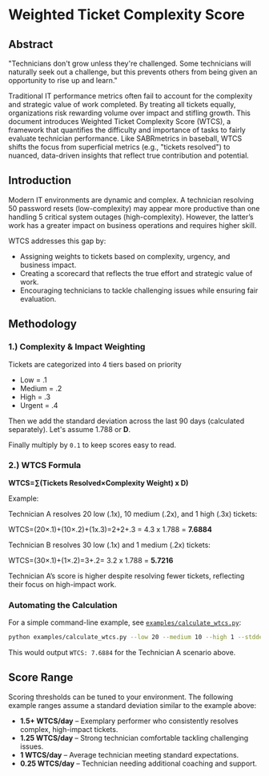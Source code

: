 # Weighted Ticket Complexity Score
## Abstract
"Technicians don't grow unless they're challenged. Some technicians will naturally seek out a challenge, but this prevents others from being given an opportunity to rise up and learn."

Traditional IT performance metrics often fail to account for the complexity and strategic value of work completed. By treating all tickets equally, organizations risk rewarding volume over impact and stifling growth. This document introduces Weighted Ticket Complexity Score (WTCS), a framework that quantifies the difficulty and importance of tasks to fairly evaluate technician performance. Like SABRmetrics in baseball, WTCS shifts the focus from superficial metrics (e.g., "tickets resolved") to nuanced, data-driven insights that reflect true contribution and potential.

## Introduction
Modern IT environments are dynamic and complex. A technician resolving 50 password resets (low-complexity) may appear more productive than one handling 5 critical system outages (high-complexity). However, the latter’s work has a greater impact on business operations and requires higher skill.

WTCS addresses this gap by:

* Assigning weights to tickets based on complexity, urgency, and business impact.
* Creating a scorecard that reflects the true effort and strategic value of work.
* Encouraging technicians to tackle challenging issues while ensuring fair evaluation.

## Methodology
### 1.) Complexity & Impact Weighting
Tickets are categorized into 4 tiers based on priority
* Low = .1
* Medium = .2
* High = .3
* Urgent = .4

Then we add the standard deviation across the last 90 days (calculated separately). Let's assume 1.788 or **D**.

Finally multiply by `0.1` to keep scores easy to read.
### 2.) WTCS Formula
**WTCS=∑(Tickets Resolved×Complexity Weight) x D)**

Example:

Technician A resolves 20 low (.1x), 10 medium (.2x), and 1 high (.3x) tickets:

WTCS=(20×.1)+(10×.2)+(1x.3)=2+2+.3 = 4.3 x 1.788 = **7.6884** 

Technician B resolves 30 low (.1x) and 1 medium (.2x) tickets:

WTCS=(30×.1)+(1×.2)=3+.2= 3.2 x 1.788 = **5.7216**

Technician A’s score is higher despite resolving fewer tickets, reflecting their focus on high-impact work.

### Automating the Calculation
For a simple command-line example, see [`examples/calculate_wtcs.py`](../examples/calculate_wtcs.py):

```bash
python examples/calculate_wtcs.py --low 20 --medium 10 --high 1 --stddev 1.788
```
This would output `WTCS: 7.6884` for the Technician A scenario above.

## Score Range
Scoring thresholds can be tuned to your environment. The following example ranges assume a standard deviation similar to the example above:
* **1.5+ WTCS/day** – Exemplary performer who consistently resolves complex, high-impact tickets.
* **1.25 WTCS/day** – Strong technician comfortable tackling challenging issues.
* **1 WTCS/day** – Average technician meeting standard expectations.
* **0.25 WTCS/day** – Technician needing additional coaching and support.
